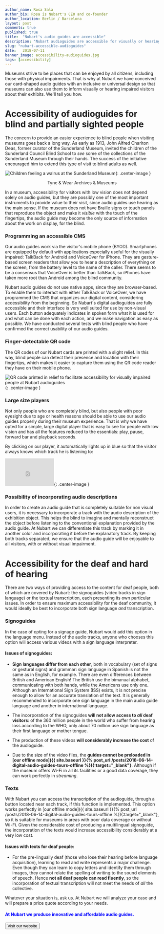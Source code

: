 ```yaml
---
author_name: Rosa Sala
author_bio: Rosa is Nubart's CEO and co-founder
author_location: Berlin / Barcelona
layout: post
comments: true
published: true
title:  "Nubart's audio guides are accessible"
description: "Nubart audioguides are accessible for visually or hearing impaired museum visitors"
slug: "nubart-accessible-audioguides"
date:   2018-07-11
banner_image: accessibility-audioguides.jpg
tags: [accessibility]
---
```


Museums strive to be places that can be enjoyed by all citizens, including those with physical impairments. That is why at Nubart we have conceived our card-shaped audio guides with an inclusive or universal design so that museums can also use them to inform visually or hearing impaired visitors about their exhibits. We'll tell you how.  

<!--more-->
# Accessibility of audioguides for blind and partially sighted people

The concern to provide an easier experience to blind people when visiting museums goes back a long way.  As early as 1913, John Alfred Charlton Deas, former curator of the Sunderland Museum, invited the children of the Sunderland Council Blind School to *see* some of the collections of the Sunderland Museum through their hands. The success of the initiative encouraged him to extend this type of visit to blind adults as well.

![Children feeling a walrus at the Sunderland Museum]({{site.baseurl}}/images/posts/accessibility-sunderland-museum.jpg){: .center-image }
<center>Tyne & Wear Archives & Museums</center>


In a museum, accessibility for visitors with low vision does not depend solely on audio guides, but they are possibly one of the most important instruments to provide value to their visit, since audio guides use hearing as the main sense. If the museum does not have Braille signs or touch panels that reproduce the object and make it *visible* with the touch of the fingertips, the audio guide may become the only source of information about the work on display, for the blind.

### Programming an accessible CMS
Our audio guides work via the visitor's mobile phone (BYOD). Smartphones are equipped by default with applications especially useful for the visually impaired: TalkBack for Android and VoiceOver for iPhone. They are gesture-based screen readers that allow you to hear a description of everything on the screen, from the battery level to the name of the caller. There seems to be a consensus that VoiceOver is better than TalkBack, so iPhones have taken more root than Android among the blind community. 

Nubart audio guides do not use native apps, since they are browser-based. To enable them to interact with either TalkBack or VoiceOver, we have programmed the CMS that organizes our digital content, considering accessibility from the beginning. So Nubart's digital audioguides are fully accessible and their interface is very well suited for use by non-visual users. Each button adequately indicates in spoken form what it is used for and what can be done with each action, and we make navigation as easy as possible. We have conducted several tests with blind people who have confirmed the correct usability of our audio guides. 

### Finger-detectable QR code

The QR codes of our Nubart cards are printed with a slight relief. In this way, blind people can detect their presence and location with their fingertips, which makes it easier to capture them using the QR code reader they have on their mobile phone. 

![QR code printed in relief to facilitate accessibility for visually impaired people at Nubart audioguides ]({{site.baseurl}}/images/posts/qr-code-nubart-visually-impaired.jpg){: .center-image }


### Large size players
Not only people who are completely blind, but also people with poor eyesight due to age or health reasons should be able to use our audio guides properly during their  museum experience. That is why we have opted for a simple, large digital player that is easy to see for people with low vision and has all the features reduced to the essentials: play, pause, forward bar and playback seconds. 

By clicking on our player, it automatically lights up in blue so that the visitor always knows which track he is listening to:  

<iframe src="https://player.vimeo.com/video/279029578" width="160" height="90" frameborder="0" allowfullscreen></iframe>{: .center-image }


### Possibility of incorporating audio descriptions
In order to create an audio guide that is completely suitable for non visual users, it is necessary to incorporate a track with the audio description of the exhibition object. This helps the blind to imagine and mentally reconstruct the object before listening to the conventional explanation provided by the audio guide. At Nubart we can differentiate this track by marking it in another color and incorporating it before the explanatory track. By keeping both tracks separated, we ensure that the audio guide will be enjoyable to all visitors, with or without visual impairment. 

# Accessibility for the deaf and hard of hearing
There are two ways of providing access to the content for deaf people, both of which are covered by Nubart: the signoguides (video tracks in sign language) or the textual transcription, each presenting its own particular issues. In order to ensure maximum accessibility for the deaf community, it would ideally be best to incorporate both sign language *and* transcription.  
### Signoguides
In the case of opting for a signage guide, Nubart would add this option in the language menu. Instead of the audio tracks, anyone who chooses this option will access various videos with a sign language interpreter. 
#### Issues of signoguides:
* **Sign languages differ from each other**, both in vocabulary (set of signs or gestural signs) and grammar: sign language in Spanish is not the same as in English, for example. There are even differences between British and American English! The British use the bimanual alphabet, communicating with both hands, while the Americans use only one. Although an International Sign System (ISS) exists, it is not precise enough to allow for an accurate translation of the text. It is generally recommended to incorporate one sign language in the main audio guide language and another in international language. 

* The incorporation of the signoguides **will not allow access to *all* deaf visitors**: of the 360 million people in the world who suffer from hearing loss according to the WHO, only about 70 million use sign language as their first language or mother tongue. 

* The production of these videos **will considerably increase the cost** of the audioguide.

* Due to the size of the video files, the **guides cannot be preloaded in [our offline mode]({{ site.baseurl }}{% post_url /posts/2018-06-14-digital-audio-guides-tours-offline %}){:target="_blank"}**. Although if the museum offers Wi-Fi in all its facilities or a good data coverage, they can work perfectly in *streaming*. 

### Texts  
With Nubart you can access the transcription of the audioguide, through a button located near each track, if this function is implemented.  This option works perfectly in [our offline mode]({{ site.baseurl }}{% post_url /posts/2018-06-14-digital-audio-guides-tours-offline %}){:target="_blank"}, so it is suitable for museums in areas with poor data coverage or without Wi-Fi. Given the considerable cost of producing a multilingual signoguide, the incorporation of the texts would increase accessibility considerably at a very low cost. 
#### Issues with texts for deaf people:
* For the pre-lingually deaf (those who lose their hearing before language acquisition), learning to read and write represents a major challenge. Even though they can learn to copy letters and identify them through images, they cannot relate the spelling of writing to the sound elements of speech. Hence **not all deaf people can read fluently**, so the incorporation of textual transcription will not meet the needs of *all* the collective.  

Whatever your situation is, ask us. At Nubart we will analyze your case and will prepare a price quote according to your needs. 


#### <font color="blue">At Nubart we produce innovative and affordable audio guides.</font>

<form action="../../../../../">
    <input type="submit" value="Visit our website" />
</form>